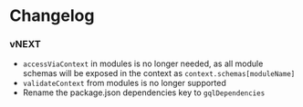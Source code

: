 # Changelog

### vNEXT
- `accessViaContext` in modules is no longer needed, as all module schemas will be exposed in the context as `context.schemas[moduleName]`
- `validateContext` from modules is no longer supported
- Rename the package.json dependencies key to `gqlDependencies`